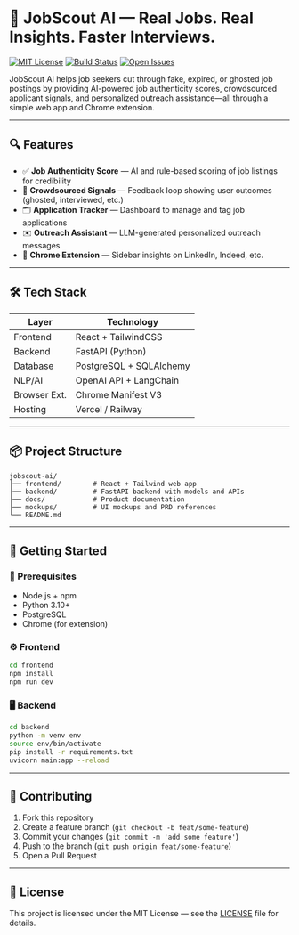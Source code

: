 # 🧠 JobScout AI — Real Jobs. Real Insights. Faster Interviews.

[![MIT License](https://img.shields.io/badge/license-MIT-blue.svg)](LICENSE)
[![Build Status](https://img.shields.io/github/actions/workflow/status/your-org/jobscout-ai/ci.yml)](https://github.com/your-org/jobscout-ai/actions)
[![Open Issues](https://img.shields.io/github/issues/your-org/jobscout-ai)](https://github.com/your-org/jobscout-ai/issues)

JobScout AI helps job seekers cut through fake, expired, or ghosted job postings by providing AI-powered job authenticity scores, crowdsourced applicant signals, and personalized outreach assistance—all through a simple web app and Chrome extension.

---

## 🔍 Features

- ✅ **Job Authenticity Score** — AI and rule-based scoring of job listings for credibility
- 📡 **Crowdsourced Signals** — Feedback loop showing user outcomes (ghosted, interviewed, etc.)
- 🗂 **Application Tracker** — Dashboard to manage and tag job applications
- ✉️ **Outreach Assistant** — LLM-generated personalized outreach messages
- 🧩 **Chrome Extension** — Sidebar insights on LinkedIn, Indeed, etc.

---

## 🛠 Tech Stack

| Layer         | Technology             |
|---------------|------------------------|
| Frontend      | React + TailwindCSS    |
| Backend       | FastAPI (Python)       |
| Database      | PostgreSQL + SQLAlchemy|
| NLP/AI        | OpenAI API + LangChain |
| Browser Ext.  | Chrome Manifest V3     |
| Hosting       | Vercel / Railway       |

---

## 📦 Project Structure

```
jobscout-ai/
├── frontend/        # React + Tailwind web app
├── backend/         # FastAPI backend with models and APIs
├── docs/            # Product documentation
├── mockups/         # UI mockups and PRD references
└── README.md
```

---

## 🚀 Getting Started

### 🧰 Prerequisites
- Node.js + npm
- Python 3.10+
- PostgreSQL
- Chrome (for extension)

### ⚙️ Frontend
```bash
cd frontend
npm install
npm run dev
```

### 🖥 Backend
```bash
cd backend
python -m venv env
source env/bin/activate
pip install -r requirements.txt
uvicorn main:app --reload
```

---

## 🤝 Contributing

1. Fork this repository
2. Create a feature branch (`git checkout -b feat/some-feature`)
3. Commit your changes (`git commit -m 'add some feature'`)
4. Push to the branch (`git push origin feat/some-feature`)
5. Open a Pull Request

---

## 📝 License

This project is licensed under the MIT License — see the [LICENSE](LICENSE) file for details.
